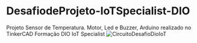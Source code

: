 # DesafiodeProjeto-IoTSpecialist-DIO
Projeto Sensor de Temperatura. Motor, Led e Buzzer, Arduino realizado no TinkerCAD    Formação DIO IoT Specialist
![CircuitoDesafioDioIoT](https://user-images.githubusercontent.com/82405288/208452486-a1ce2a2d-ce7c-420f-a176-0077f27c4899.png)
